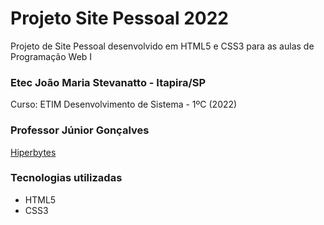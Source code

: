 # Projeto Site Pessoal 2022
Projeto de Site Pessoal desenvolvido em HTML5 e CSS3 para as aulas de Programação Web I

### Etec João Maria Stevanatto - Itapira/SP
Curso: ETIM Desenvolvimento de Sistema - 1ºC (2022)

### Professor Júnior Gonçalves
[Hiperbytes](https://hiperbytes.com.br/)

### Tecnologias utilizadas 
* HTML5
* CSS3